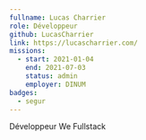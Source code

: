 ```yaml
---
fullname: Lucas Charrier
role: Développeur
github: LucasCharrier
link: https://lucascharrier.com/
missions:
  - start: 2021-01-04
    end: 2021-07-03
    status: admin
    employer: DINUM
badges:
  - segur
---
```

Développeur We Fullstack